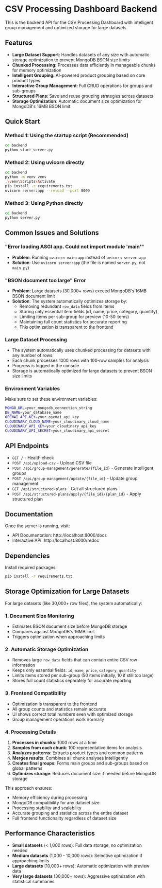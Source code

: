 # CSV Processing Dashboard Backend

This is the backend API for the CSV Processing Dashboard with intelligent group management and optimized storage for large datasets.

## Features

- **Large Dataset Support**: Handles datasets of any size with automatic storage optimization to prevent MongoDB BSON size limits
- **Chunked Processing**: Processes data efficiently in manageable chunks for memory optimization
- **Intelligent Grouping**: AI-powered product grouping based on core product types
- **Interactive Group Management**: Full CRUD operations for groups and sub-groups
- **Structured Plans**: Save and reuse grouping strategies across datasets
- **Storage Optimization**: Automatic document size optimization for MongoDB's 16MB BSON limit

## Quick Start

### Method 1: Using the startup script (Recommended)
```bash
cd backend
python start_server.py
```

### Method 2: Using uvicorn directly
```bash
cd backend
python -m venv venv
.\venv\Scripts\Activate 
pip install -r requirements.txt
uvicorn server:app --reload --port 8000
```

### Method 3: Using Python directly
```bash
cd backend
python server.py
```

## Common Issues and Solutions

### "Error loading ASGI app. Could not import module 'main'"
- **Problem**: Running `uvicorn main:app` instead of `uvicorn server:app`
- **Solution**: Use `uvicorn server:app` (the file is named `server.py`, not `main.py`)

### "BSON document too large" Error
- **Problem**: Large datasets (30,000+ rows) exceed MongoDB's 16MB BSON document limit
- **Solution**: The system automatically optimizes storage by:
  - Removing redundant `row_data` fields from items
  - Storing only essential item fields (id, name, price, category, quantity)
  - Limiting items per sub-group for preview (10-50 items)
  - Maintaining full count statistics for accurate reporting
  - This optimization is transparent to the frontend

### Large Dataset Processing
- The system automatically uses chunked processing for datasets with any number of rows
- Each chunk processes 1000 rows with 100-row samples for analysis
- Progress is logged in the console
- Storage is automatically optimized for large datasets to prevent BSON size limits

### Environment Variables
Make sure to set these environment variables:
```bash
MONGO_URL=your_mongodb_connection_string
DB_NAME=your_database_name
OPENAI_API_KEY=your_openai_api_key
CLOUDINARY_CLOUD_NAME=your_cloudinary_cloud_name
CLOUDINARY_API_KEY=your_cloudinary_api_key
CLOUDINARY_API_SECRET=your_cloudinary_api_secret
```

## API Endpoints

- `GET /` - Health check
- `POST /api/upload-csv` - Upload CSV file
- `POST /api/group-management/generate/{file_id}` - Generate intelligent groups
- `POST /api/group-management/update/{file_id}` - Update group management
- `GET /api/structured-plans` - Get all structured plans
- `POST /api/structured-plans/apply/{file_id}/{plan_id}` - Apply structured plan

## Documentation

Once the server is running, visit:
- API Documentation: http://localhost:8000/docs
- Interactive API: http://localhost:8000/redoc

## Dependencies

Install required packages:
```bash
pip install -r requirements.txt
```

## Storage Optimization for Large Datasets

For large datasets (like 30,000+ row files), the system automatically:

### 1. **Document Size Monitoring**
- Estimates BSON document size before MongoDB storage
- Compares against MongoDB's 16MB limit
- Triggers optimization when approaching limits

### 2. **Automatic Storage Optimization**
- Removes large `row_data` fields that can contain entire CSV row information
- Keeps only essential fields: `id`, `name`, `price`, `category`, `quantity`
- Limits items stored per sub-group (50 items initially, 10 if still too large)
- Stores full count statistics separately for accurate reporting

### 3. **Frontend Compatibility**
- Optimization is transparent to the frontend
- All group counts and statistics remain accurate
- UI shows correct total numbers even with optimized storage
- Group management operations work normally

### 4. **Processing Details**
1. **Processes in chunks**: 1000 rows at a time
2. **Samples from each chunk**: 100 representative items for analysis
3. **Analyzes patterns**: Extracts product types and common patterns
4. **Merges results**: Combines all chunk analyses intelligently
5. **Creates final groups**: Forms main groups and sub-groups based on global patterns
6. **Optimizes storage**: Reduces document size if needed before MongoDB storage

This approach ensures:
- Memory efficiency during processing
- MongoDB compatibility for any dataset size
- Processing stability and scalability
- Accurate grouping and statistics across the entire dataset
- Full frontend functionality regardless of dataset size

## Performance Characteristics

- **Small datasets** (< 1,000 rows): Full data storage, no optimization needed
- **Medium datasets** (1,000 - 10,000 rows): Selective optimization if approaching limits
- **Large datasets** (10,000+ rows): Automatic optimization with preview data
- **Very large datasets** (30,000+ rows): Aggressive optimization with statistical summaries 
